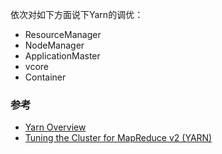 依次对如下方面说下Yarn的调优：
- ResourceManager
- NodeManager
- ApplicationMaster
- vcore
- Container



### 参考
- [Yarn Overview](http://hadoop.apache.org/docs/current/hadoop-yarn/hadoop-yarn-site/YARN.html)
- [Tuning the Cluster for MapReduce v2 (YARN)](http://www.cloudera.com/content/cloudera/en/documentation/core/latest/topics/cdh_ig_yarn_tuning.html)

